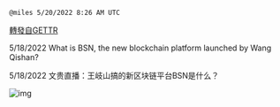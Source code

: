 
`@miles 5/20/2022 8:26 AM UTC`

[轉發自GETTR](https://gettr.com/post/p1aju1q24ea)

5/18/2022 What is BSN, the new blockchain platform launched by Wang Qishan?

5/18/2022 文贵直播：王岐山搞的新区块链平台BSN是什么？



![img](https://media.gettr.com/group48/getter/2022/05/20/08/a9e33ecb-002b-8a95-1f75-ae577bd11458/out.jpg)
